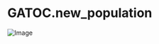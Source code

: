 GATOC.new_population
========================================================

![Image](https://github.com/edwardchalstrey1/fragmented_genome_with_snps/blob/master/algorithm_flowcharts/new_population.png?raw=true)

